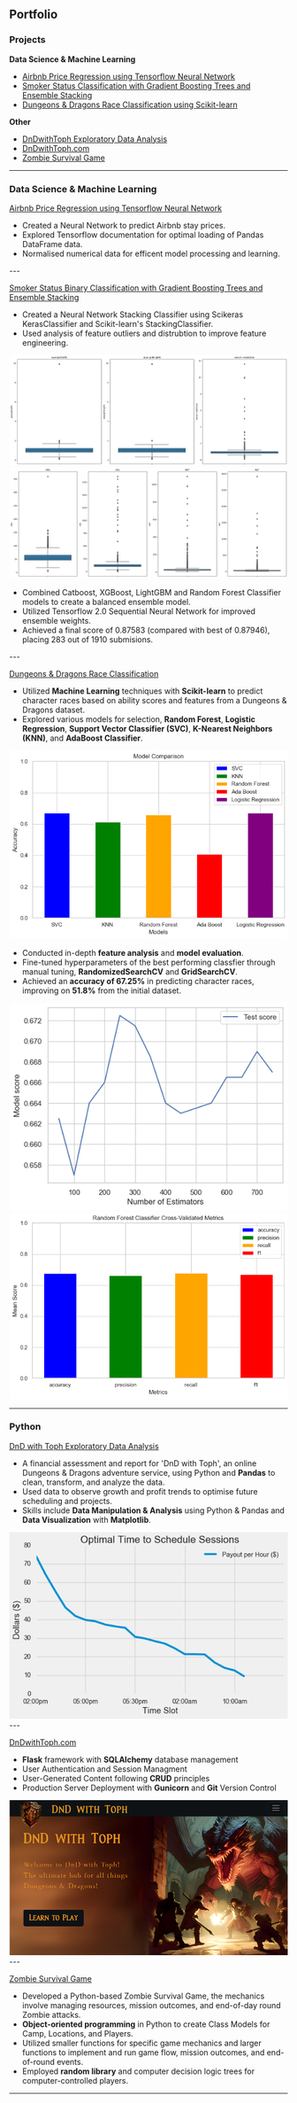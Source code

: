 ## Portfolio

### Projects
**Data Science & Machine Learning**
- [Airbnb Price Regression using Tensorflow Neural Network](/#airbnb)
- [Smoker Status Classification with Gradient Boosting Trees and Ensemble Stacking](/#smoker)
- [Dungeons & Dragons Race Classification using Scikit-learn](/#dnd)

**Other**
- [DnDwithToph Exploratory Data Analysis](/#eda)
- [DnDwithToph.com](/#dndwithtoph)
- [Zombie Survival Game](/#zombie)

---

<div id='airbnb'></div>

### Data Science & Machine Learning

[Airbnb Price Regression using Tensorflow Neural Network](/airbnb-price-regression.md)
- Created a Neural Network to predict Airbnb stay prices.
- Explored Tensorflow documentation for optimal loading of Pandas DataFrame data.
- Normalised numerical data for efficent model processing and learning.

<div id='smoker'></div>
---

[Smoker Status Binary Classification with Gradient Boosting Trees and Ensemble Stacking](/smoker-binary-classification.md)

- Created a Neural Network Stacking Classifier using Scikeras KerasClassifier and Scikit-learn's StackingClassifier.
- Used analysis of feature outliers and distrubtion to improve feature engineering.
<img src="images/outlier_distribution.png?raw=true"/>
<img src="images/outlier_distribution_2.png?raw=true"/>

- Combined Catboost, XGBoost, LightGBM and Random Forest Classifier models to create a balanced ensemble model.
- Utilized Tensorflow 2.0 Sequential Neural Network for improved ensemble weights.
- Achieved a final score of 0.87583 (compared with best of 0.87946), placing 283 out of 1910 submisions.

<div id='dnd'></div>
---

[Dungeons & Dragons Race Classification](/dnd-race-classification.md)

- Utilized **Machine Learning** techniques with **Scikit-learn** to predict character races based on ability scores and features from a Dungeons & Dragons dataset.
- Explored various models for selection, **Random Forest**, **Logistic Regression**, **Support Vector Classifier (SVC)**, **K-Nearest Neighbors (KNN)**, and **AdaBoost Classifier**.
<img src="images/Model-Baseline-Comparison.png?raw=true"/>

- Conducted in-depth **feature analysis** and **model evaluation**.
- Fine-tuned hyperparameters of the best performing classfier through manual tuning, **RandomizedSearchCV** and **GridSearchCV**.
- Achieved an **accuracy of 67.25%** in predicting character races, improving on **51.8%** from the initial dataset.
<img src="images/RF-N-Estimators.png?raw=true"/>
<img src="images/RF-CV-Metrics.png?raw=true"/>

---
<div id='eda'></div>

### Python

[DnD with Toph Exploratory Data Analysis](/dndwithtoph-eda.md)
- A financial assessment and report for 'DnD with Toph', an online Dungeons & Dragons adventure service, using Python and **Pandas** to clean, transform, and analyze the data.
- Used data to observe growth and profit trends to optimise future scheduling and projects.
- Skills include **Data Manipulation & Analysis** using Python & Pandas and **Data Visualization** with **Matplotlib**.

<img src="images/OptimalTimeslot.png?raw=true"/>



<div id='dndwithtoph'></div>
---

[DnDwithToph.com](https://dev.dndwithtoph.com/)
- **Flask** framework with **SQLAlchemy** database management
- User Authentication and Session Managment
- User-Generated Content following **CRUD** principles
- Production Server Deployment with **Gunicorn** and **Git** Version Control
  
<img src="images/PortfolioDnD.png?raw=true"/>

<div id='zombie'></div>
---

[Zombie Survival Game](/zombie-survival.md/)
- Developed a Python-based Zombie Survival Game, the mechanics involve managing resources, mission outcomes, and end-of-day round Zombie attacks.
- **Object-oriented programming** in Python to create Class Models for Camp, Locations, and Players.
- Utilized smaller functions for specific game mechanics and larger functions to implement and run game flow, mission outcomes, and end-of-round events.
- Employed **random library** and computer decision logic trees for computer-controlled players.

---
